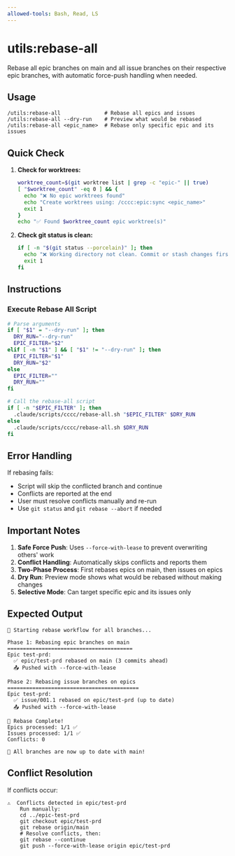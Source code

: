 ```yaml
---
allowed-tools: Bash, Read, LS
---
```


# utils:rebase-all

Rebase all epic branches on main and all issue branches on their respective epic branches, with automatic force-push handling when needed.

## Usage
```
/utils:rebase-all              # Rebase all epics and issues
/utils:rebase-all --dry-run    # Preview what would be rebased
/utils:rebase-all <epic_name>  # Rebase only specific epic and its issues
```

## Quick Check

1. **Check for worktrees:**
   ```bash
   worktree_count=$(git worktree list | grep -c "epic-" || true)
   [ "$worktree_count" -eq 0 ] && {
     echo "❌ No epic worktrees found"
     echo "Create worktrees using: /cccc:epic:sync <epic_name>"
     exit 1
   }
   echo "✅ Found $worktree_count epic worktree(s)"
   ```

2. **Check git status is clean:**
   ```bash
   if [ -n "$(git status --porcelain)" ]; then
     echo "❌ Working directory not clean. Commit or stash changes first."
     exit 1
   fi
   ```

## Instructions

### Execute Rebase All Script
```bash
# Parse arguments
if [ "$1" = "--dry-run" ]; then
  DRY_RUN="--dry-run"
  EPIC_FILTER="$2"
elif [ -n "$1" ] && [ "$1" != "--dry-run" ]; then
  EPIC_FILTER="$1" 
  DRY_RUN="$2"
else
  EPIC_FILTER=""
  DRY_RUN=""
fi

# Call the rebase-all script
if [ -n "$EPIC_FILTER" ]; then
  .claude/scripts/cccc/rebase-all.sh "$EPIC_FILTER" $DRY_RUN
else
  .claude/scripts/cccc/rebase-all.sh $DRY_RUN
fi
```

## Error Handling

If rebasing fails:
- Script will skip the conflicted branch and continue
- Conflicts are reported at the end
- User must resolve conflicts manually and re-run
- Use `git status` and `git rebase --abort` if needed

## Important Notes

1. **Safe Force Push**: Uses `--force-with-lease` to prevent overwriting others' work
2. **Conflict Handling**: Automatically skips conflicts and reports them
3. **Two-Phase Process**: First rebases epics on main, then issues on epics
4. **Dry Run**: Preview mode shows what would be rebased without making changes
5. **Selective Mode**: Can target specific epic and its issues only

## Expected Output

```
🔄 Starting rebase workflow for all branches...

Phase 1: Rebasing epic branches on main
========================================
Epic test-prd:
  ✅ epic/test-prd rebased on main (3 commits ahead)
  📤 Pushed with --force-with-lease

Phase 2: Rebasing issue branches on epics  
==========================================
Epic test-prd:
  ✅ issue/001.1 rebased on epic/test-prd (up to date)
  📤 Pushed with --force-with-lease

🎉 Rebase Complete!
Epics processed: 1/1 ✅
Issues processed: 1/1 ✅
Conflicts: 0

🔗 All branches are now up to date with main!
```

## Conflict Resolution

If conflicts occur:
```
⚠️  Conflicts detected in epic/test-prd
    Run manually:
    cd ../epic-test-prd
    git checkout epic/test-prd
    git rebase origin/main
    # Resolve conflicts, then:
    git rebase --continue
    git push --force-with-lease origin epic/test-prd
```